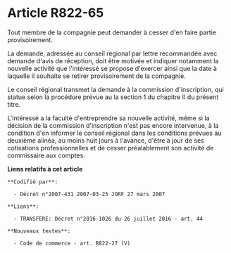 # Article R822-65

Tout membre de la compagnie peut demander à cesser d'en faire partie provisoirement.

La demande, adressée au conseil régional par lettre recommandée avec demande d'avis de réception, doit être motivée et
indiquer notamment la nouvelle activité que l'intéressé se propose d'exercer ainsi que la date à laquelle il souhaite se
retirer provisoirement de la compagnie.

Le conseil régional transmet la demande à la commission d'inscription, qui statue selon la procédure prévue au la section 1
du chapitre II du présent titre.

L'intéressé a la faculté d'entreprendre sa nouvelle activité, même si la décision de la commission d'inscription n'est pas
encore intervenue, à la condition d'en informer le conseil régional dans les conditions prévues au deuxième alinéa, au moins
huit jours à l'avance, d'être à jour de ses cotisations professionnelles et de cesser préalablement son activité de
commissaire aux comptes.

**Liens relatifs à cet article**

	**Codifié par**:

	  - Décret n°2007-431 2007-03-25 JORF 27 mars 2007

	**Liens**:

	  - TRANSFERE: Décret n°2016-1026 du 26 juillet 2016 - art. 44

	**Nouveaux textes**:

	  - Code de commerce - art. R822-27 (V)
